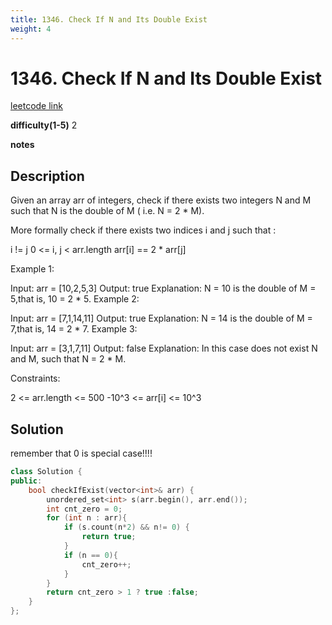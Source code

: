 ```yaml
---
title: 1346. Check If N and Its Double Exist
weight: 4
---
```

# 1346. Check If N and Its Double Exist
[leetcode link](https://leetcode.com/problems/check-if-n-and-its-double-exist/)

**difficulty(1-5)** 
2

**notes**   


## Description
Given an array arr of integers, check if there exists two integers N and M such that N is the double of M ( i.e. N = 2 * M).

More formally check if there exists two indices i and j such that :

i != j
0 <= i, j < arr.length
arr[i] == 2 * arr[j]
 

Example 1:

Input: arr = [10,2,5,3]
Output: true
Explanation: N = 10 is the double of M = 5,that is, 10 = 2 * 5.
Example 2:

Input: arr = [7,1,14,11]
Output: true
Explanation: N = 14 is the double of M = 7,that is, 14 = 2 * 7.
Example 3:

Input: arr = [3,1,7,11]
Output: false
Explanation: In this case does not exist N and M, such that N = 2 * M.
 

Constraints:

2 <= arr.length <= 500
-10^3 <= arr[i] <= 10^3

## Solution
remember that 0 is special case!!!!

```c++
class Solution {
public:
    bool checkIfExist(vector<int>& arr) {
        unordered_set<int> s(arr.begin(), arr.end());
        int cnt_zero = 0;
        for (int n : arr){
            if (s.count(n*2) && n!= 0) {
                return true;
            }
            if (n == 0){
                cnt_zero++;
            }
        }
        return cnt_zero > 1 ? true :false;
    }
};
```



